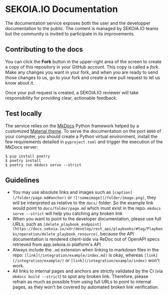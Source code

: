 # SEKOIA.IO Documentation

The documentation service exposes both the user and the developper documentation to the public. The content is managed by SEKOIA.IO teams but the community is invited to participate in its improvements.

## Contributing to the docs

You can click the **Fork** button in the upper-right area of the screen to create a copy of this repository in your GitHub account. This copy is called a *fork*. Make any changes you want in your fork, and when you are ready to send those changes to us, go to your fork and create a new pull request to let us know about it.

Once your pull request is created, a SEKOIA.IO reviewer will take responsibility for providing clear, actionable feedback.

## Test locally

The service relies on the [MkDocs](https://www.mkdocs.org/) Python framework helped by a customized [Material theme](https://squidfunk.github.io/mkdocs-material/). To serve the documentation on the port `8000` of your computer, you should create a Python virtual environment, install the few requirements detailed in `pyproject.toml` and trigger the execution of the MkDocs server:

```shell
$ pip install poetry
$ poetry install
$ poetry run mkdocs serve --strict
```

## Guidelines

* You may use absolute links and images such as `[caption](/folder/page.md#anchor)` or `![!someimage](/folder/image.png)`, they will be interpreted as relative to the `docs/` folder. So the example link would point to `docs/folder/page.md` which must exist in the repo. `mkdocs serve --strict` will help you catching any broken link
* When you want to point to the developer documentation, please use full URLs, such as `[delete_playbook_endpoint](https://docs.sekoia.io/xdr/develop/rest_api/playbooks/#tag/Playbooks/operation/delete_playbook_resource)`, because the API documentation is rendered client-side via ReDoc out of OpenAPI specs retrieved from app.sekoia.io platform's API
* Always include the `.md` extension when linking to markdown files in the repo: `[link](/integration/example/index.md)` is okay, whereas `[link](/integration/example/)` or `[link](/integration/example/index)` won't work.
* All links to internal pages and anchors are strictly validated by the CI (via `mkdocs build --strict`) to spot any broken link. Therefore, please refrain as much as possible from using full URLs to point to internal pages, as they won't be covered by automated broken link verification.
